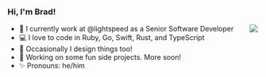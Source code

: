 ### Hi, I'm Brad!

<img align="right" 
src="https://github-readme-stats.vercel.app/api?username=bradpurchase&show_icons=true&count_private=true&icon_color=0366d6&text_color=24292e&bg_color=ffffff&hide_title=true" 
/>

- 💼 I currently work at @lightspeed as a Senior Software Developer
- 💻 I love to code in Ruby, Go, Swift, Rust, and TypeScript
- 🎨 Occasionally I design things too!
- 👀 Working on some fun side projects. More soon!
- ✨ Pronouns: he/him
